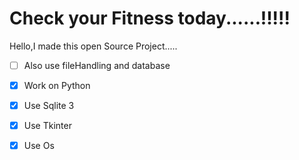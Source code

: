 # Check your Fitness today......!!!!!
Hello,I  made this open Source Project.....
- [ ] Also use  fileHandling and database
- [x] Work on Python
- [x] Use Sqlite 3
- [x] Use Tkinter 
- [x] Use Os 


